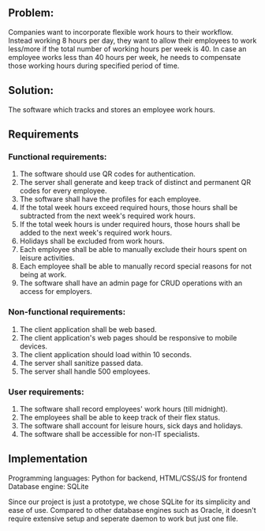 ## Problem: 
Companies want to incorporate flexible work hours to their workflow. Instead working 8 hours per day, they want to allow their employees to work less/more if the total number of working hours per week is 40. In case an employee works less than 40 hours per week, he needs to compensate those working hours during specified period of time.

## Solution:
The software which tracks and stores an employee work hours.

## Requirements

### Functional requirements:

1. The software should use QR codes for authentication.
2. The server shall generate and keep track of distinct and permanent QR codes for every employee.
3. The software shall have the profiles for each employee.
4. If the total week hours exceed required hours, those hours shall be subtracted from the next week's required work hours.
5. If the total week hours is under required hours, those hours shall be added to the next week's required work hours.
6. Holidays shall be excluded from work hours.
7. Each employee shall be able to manually exclude their hours spent on leisure activities.
8. Each employee shall be able to manually record special reasons for not being at work.
9. The software shall have an admin page for CRUD operations with an access for employers.

### Non-functional requirements:
1. The client application shall be web based.
2. The client application's web pages should be responsive to mobile devices.
3. The client application should load within 10 seconds.
4. The server shall sanitize passed data.
5. The server shall handle 500 employees.

### User requirements:
1. The software shall record employees' work hours (till midnight).
2. The employees shall be able to keep track of their flex status.
3. The software shall account for leisure hours, sick days and holidays.
4. The software shall be accessible for non-IT specialists.

## Implementation
Programming languages: Python for backend, HTML/CSS/JS for frontend
Database engine: SQLite

Since our project is just a prototype, we chose SQLite for its simplicity and ease of use. Compared to other database engines such as Oracle, it doesn't require extensive setup and seperate daemon to work but just one file. 
